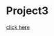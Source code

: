 # Project3


[click here](https://particle.hackster.io/gusgonnet/temperature-humidity-monitor-with-blynk-7faa51)
